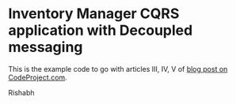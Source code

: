 Inventory Manager CQRS application with Decoupled messaging
===========================================================

This is the example code to go with articles III, IV, V of [blog post on CodeProject.com](http://www.codeproject.com/Articles/1082399/CQRS-with-Decoupled-Messaging-Part-III).

Rishabh
